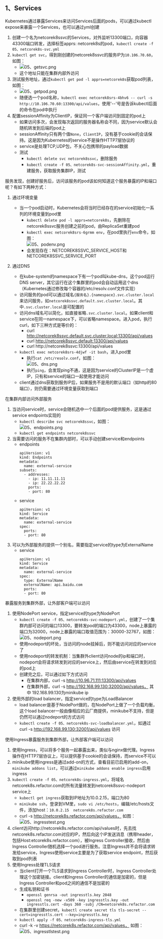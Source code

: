 1、Services
--
Kubernetes通过暴露Services来访问Services后面的pods，可以通过kubectl expose来暴露一个Services，也可以通过yml创建   
  1. 创建一个名为netcorek8ssvc的Services，对外监听13300端口，向容器43300端口转发，选择标签apprs: netcorek8s的pod，`kubectl create -f 05、netcorek8s-svc.yml`  
  2. `kubectl get svc`，得到刚创建的netcorek8ssvc的服务IP为`10.106.70.60`，如图：
      * ![05、getsvc.png](https://images.gitee.com/uploads/images/2019/0217/003353_430aa493_5849.png "05、getsvc.png")  
      * 这个地址只能在集群内部外访问
  3. 测试服务地址，通过`kubectl get pod -l apprs=netcorek8s`获取pod列表，如图：
      * ![05、getpod.png](https://images.gitee.com/uploads/images/2019/0217/003341_b969dcdb_5849.png "05、getpod.png")
      * 随便选一个pod名称，`kubectl exec netcorek8srs-4bhv6 -- curl -s http://10.106.70.60:13300/api/values`，使用'--'号是告诉kubectl后面的命令在pod中执行
  4. 配置sessionAffinity为ClientIP，保证同一个客户端访问到固定的pod上
      * 如果访问多次，会发现每次返回的服务器名称会不同，因为service默认会随机转发到后端的pod上
      * sessionAffinity只有两个值`None`，`ClientIP`，没有基于cookie的会话保持。这是因为Kubernetes的service不是操作HTTP7层协议的
      * service是处理TCP,UDP包，不关心包携带的payload数据  
      * 测试
        * `kubectl delete svc netcorek8ssvc`，删除服务
        * `kubectl create -f 05、netcorek8s-svc-sessionAffinity.yml`，重建服务，获取服务集群IP，测试
        
服务发现，创建好服务后，访问该服务的pod该如何知道这个服务暴露的IP和端口呢？有如下两种方式：  
  1. 通过环境变量
      * 当一个pod启动时，Kubernetes会将当时已经存在的service初始化一系列的环境变量到pod里
         * `kubectl delete pod -l apprs=netcorek8s`，先删除在netcorek8ssvc服务创建之前的pod，由ReplicaSet重建pod
         * `kubectl exec netcorek8srs-6grmm env`，在pod里执行`env`命令，如图：  
         ![05、podenv.png](https://images.gitee.com/uploads/images/2019/0217/003407_e9b2363b_5849.png "05、podenv.png")
         * 会发现存在：NETCOREK8SSVC_SERVICE_HOST和NETCOREK8SSVC_SERVICE_PORT

  2. 通过DNS
      * 在kube-system的namespace下有一个pod叫kube-dns，这个pod运行DNS server，其它运行在这个集群里的pod会自动运用这个dns（Kubernetes通过修改每个容器的/etc/resolv.conf文件实现）
      * 访问服务的pod可以通过域名`{服务名}.{namespace}.svc.cluster.local`来访问服务，如`netcorek8ssvc.default.svc.cluster.local`。其中`.svc.cluster.local`是可配置的
      * 访问dns域名可以简化，如直接省略`.svc.cluster.local`。如果client和service在同一namespace下，可以省略namespace。进入pod，执行curl，如下三种方式是等价的：
        * curl http://netcorek8ssvc.default.svc.cluster.local:13300/api/values
        * curl http://netcorek8ssvc.default:13300/api/values
        * curl http://netcorek8ssvc:13300/api/values
      * `kubectl exec netcorek8srs-4djwf -it bash`，进入pod里
        * 执行`cat /etc/resolv.conf`，如图：  
        ![05、dns.png](https://images.gitee.com/uploads/images/2019/0217/003318_25c7279d_5849.png "05、dns.png")
        * 执行`ping`，会发现ping不通，这是因为service的ClusterIP是一个虚IP，只有和service的端口一起使用才能访问
      * client通过dns获取到服务IP后，如果服务不是用的默认端口（如http的80端口），则仍需要通过环境变量获取到端口

在集群内部访问外部服务
  1. 当访问service时，service会随机选中一个后面的pod提供服务，这是通过service endpoints实现的
      * `kubectl describe svc netcorek8ssvc`，如图：  
      ![05、endpoints.png](https://images.gitee.com/uploads/images/2019/0217/175852_610b2929_5849.png "05、endpoints.png")
      * `kubectl get endpoints netcorek8ssvc`
  2. 当需要访问的服务不在集群内部时，可以手动创建service和endpoints
      * endpoints  
        ```
        apiVersion: v1
        kind: Endpoints
        metadata:
          name: external-service
        subsets:
          - addresses:
            - ip: 11.11.11.11
            - ip: 22.22.22.22
            ports:
            - port: 80 
        ```
      * service  
        ```
        apiVersion: v1
        kind: Service
        metadata:
          name: external-service
        spec:
          ports:
          - port: 80
        ```
  3. 可以为外部服务的提供一个别名，需要指定service的type为ExternalName
      * service
        ```
        apiVersion: v1
        kind: Service
        metadata:
          name: external-service
        spec:
          type: ExternalName
          externalName: api.baidu.com
          ports:
          - port: 80
        ```

暴露服务到集群外部，让外部客户端可以访问  
  1. 使用NodePort service，指定service的type为NodePort
      * `kubectl create -f 05、netcorek8s-svc-nodeport.yml`，创建了一个集群内部可访问的端口13300，要转发pod的端口为43300，node上暴露的端口为32000，node上暴露的端口取值范围为：30000-32767，如图：  
      ![05、nodeport.png](https://images.gitee.com/uploads/images/2019/0217/175905_4f15c425_5849.png "05、nodeport.png")
      * 使用nodeport的坏处，当访问的node挂掉后，则不能访问对应的service了
      * 使用nodeport的转发机制：当集群外client访问node的ip和端口时，nodeport会将请求转发到对应的service上，然后由service在转发到对应的pod上
      * 创建完之后，可以通过如下方式访问
        * 在集群内部，curl -s http://10.96.71.111:13300/api/values
        * 在集群外部，curl -s http://192.168.99.130:32000/api/values， 其中 192.168.99.130为minikube ip
  2. 使用外部的load balancer，指定service的type为LoadBalancer
      * load balancer是基于NodePort做的，在NodePort上做了一个负载均衡，这个load balancer一般由像相应的云厂商提供，minikube不支持，但是仍然可以通过nodeport的方式访问
      * `kubectl create -f 05、netcorek8s-svc-loadbalancer.yml`，如通过curl -s http://192.168.99.130:32001/api/values  访问

使用Ingress暴露服务到集群外部，让外部客户端可以访问 
  1. 使用Ingress，可以将多个服务一起暴露出来，类似与nginx做代理。Ingress操作在HTTP7层协议上，可以提供基于cookie的会话保持，而service不可以
  2. minikube使用ingress是通过add-on的方式，查看目前已启用的add-on，`minikube addons list`，可以通过`minikube addons enable ingress`启用ingress
  3. `kubectl create -f 05、netcorek8s-ingress.yml`，将域名netcorek8s.refactor.com的所有流量转发到netcorek8ssvc-nodeport service上
      * `kubectl get ingress`获取到IP地址为10.0.2.15，端口为80
      * `minikube ssh`，登录到VM里，`sudo vi /etc/hosts`，编辑/etc/hosts文件，添加host：`10.0.2.15  netcorek8s.refactor.com`
      * curl -s http://netcorek8s.refactor.com/api/values，  如图：  
      ![05、ingresstest.png](https://images.gitee.com/uploads/images/2019/0217/175937_c4386efe_5849.png "05、ingresstest.png")
  4. client访问http://netcorek8s.refactor.com/api/values时，先去找netcorek8s.refactor.com对应的IP，然后向这个IP发送消息（携带header，包括Host:etcorek8s.refactor.com），被Ingress Controller接收，然后由Ingress Controller随机选择一个pod进行服务。注意Ingress并不会将请求转发给service，Ingress使用service主要是为了获取service endpoint，然后获取到pod列表
  5. 使用Ingress处理TLS请求
      * 当client打开一个TLS请求到Ingress Controller时，Ingress Controller处理这个加密链接。client和Ingress Controller的通信是加密的，但是Ingress Controller和pod之间的通信不是加密的
      * 生成私钥和证书
        * `openssl genrsa -out ingresstls.key 2048`
        * `openssl req -new -x509 -key ingresstls.key -out ingresstls.cert -days 360 -subj /CN=netcorek8s.refactor.com`
      * 在集群里创建secret，`kubectl create secret tls tls-secret --cert=ingresstls.cert --key=ingresstls.key`
      * `kubectl apply -f 05、netcorek8s-ingress-tls.yml`
      * curl -k -v https://netcorek8s.refactor.com/api/values， 如图：  
      ![05、ingresstlstest.png](https://images.gitee.com/uploads/images/2019/0217/175953_0268f9eb_5849.png "05、ingresstlstest.png")

